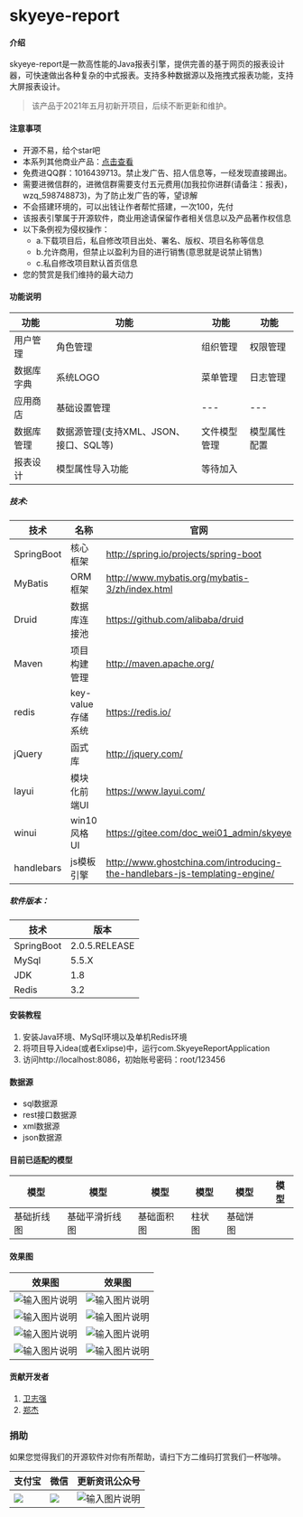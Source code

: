 # skyeye-report

#### 介绍
skyeye-report是一款高性能的Java报表引擎，提供完善的基于网页的报表设计器，可快速做出各种复杂的中式报表。支持多种数据源以及拖拽式报表功能，支持大屏报表设计。

> 该产品于2021年五月初新开项目，后续不断更新和维护。

#### 注意事项

- 开源不易，给个star吧
- 本系列其他商业产品：[点击查看](https://docs.qq.com/doc/DQlRxcVRMWWVjbU1i?_from=1&disableReturnList=1)
- 免费进QQ群：1016439713。禁止发广告、招人信息等，一经发现直接踢出。
- 需要进微信群的，进微信群需要支付五元费用(加我拉你进群(请备注：报表)，wzq_598748873)，为了防止发广告的等，望谅解
- 不会搭建环境的，可以出钱让作者帮忙搭建，一次100，先付
- 该报表引擎属于开源软件，商业用途请保留作者相关信息以及产品著作权信息
- 以下条例视为侵权操作：
    - a.下载项目后，私自修改项目出处、署名、版权、项目名称等信息
    - b.允许商用，但禁止以盈利为目的进行销售(意思就是说禁止销售)
    - c.私自修改项目默认首页信息
- 您的赞赏是我们维持的最大动力

#### 功能说明

|功能|功能|功能|功能|
| ------------- | ------------- | ------------- | ------------- |
|用户管理|角色管理|组织管理|权限管理|
|数据库字典|系统LOGO|菜单管理|日志管理|
|应用商店|基础设置管理|---|---|
|数据库管理|数据源管理(支持XML、JSON、接口、SQL等)|文件模型管理|模型属性配置|
|报表设计|模型属性导入功能|等待加入||

##### 技术:

技术|名称|官网
---|---|---
SpringBoot|核心框架|http://spring.io/projects/spring-boot
MyBatis|ORM框架|http://www.mybatis.org/mybatis-3/zh/index.html
Druid|数据库连接池|https://github.com/alibaba/druid
Maven|项目构建管理|http://maven.apache.org/
redis|key-value存储系统|https://redis.io/
jQuery|函式库|http://jquery.com/
layui|模块化前端UI|https://www.layui.com/
winui|win10风格UI|https://gitee.com/doc_wei01_admin/skyeye
handlebars|js模板引擎|http://www.ghostchina.com/introducing-the-handlebars-js-templating-engine/

##### 软件版本：

技术|版本
---|---
SpringBoot|2.0.5.RELEASE
MySql|5.5.X
JDK|1.8
Redis|3.2

#### 安装教程

1.  安装Java环境、MySql环境以及单机Redis环境
2.  将项目导入idea(或者Exlipse)中，运行com.SkyeyeReportApplication
3.  访问http://localhost:8086，初始账号密码：root/123456

#### 数据源

- sql数据源
- rest接口数据源
- xml数据源
- json数据源

#### 目前已适配的模型

|模型|模型|模型|模型|模型|模型|
| ------------- | ------------- | ------------- | ------------- | ------------- | ------------- |
|基础折线图|基础平滑折线图|基础面积图|柱状图|基础饼图||

#### 效果图

|效果图|效果图|
| ------------- | ------------- |
|![输入图片说明](https://images.gitee.com/uploads/images/2021/0509/215923_b1694e7a_1541735.png "屏幕截图.png")|![输入图片说明](https://images.gitee.com/uploads/images/2021/0509/215939_0cd740c8_1541735.png "屏幕截图.png")|
|![输入图片说明](https://images.gitee.com/uploads/images/2021/0509/220142_0ace6ff3_1541735.png "屏幕截图.png")|![输入图片说明](https://images.gitee.com/uploads/images/2021/0530/112630_49d03cef_1541735.png "屏幕截图.png")|
|![输入图片说明](https://images.gitee.com/uploads/images/2021/0705/222347_bfa3d3f6_1541735.png "屏幕截图.png")|![输入图片说明](https://images.gitee.com/uploads/images/2021/0705/222410_b097d159_1541735.png "屏幕截图.png")|
|![输入图片说明](https://images.gitee.com/uploads/images/2021/0705/222502_4283cfef_1541735.png "屏幕截图.png")|![输入图片说明](https://images.gitee.com/uploads/images/2021/0705/222440_d985e7f3_1541735.png "屏幕截图.png")|

#### 贡献开发者

1.  [卫志强](https://gitee.com/doc_wei01_admin)
2.  [郑杰](https://gitee.com/Jadan-Z)


### 捐助
如果您觉得我们的开源软件对你有所帮助，请扫下方二维码打赏我们一杯咖啡。

| 支付宝 | 微信 | 更新资讯公众号 |
| ------ | ---- | ---- |
| ![      ](https://images.gitee.com/uploads/images/2019/1016/094014_96f92c56_1541735.png "微信截图_20191016093832.png") | ![     ](https://images.gitee.com/uploads/images/2019/1016/094025_65ba24f0_1541735.png "微信截图_20191016093850.png")|![输入图片说明](https://images.gitee.com/uploads/images/2021/0320/091531_8c3ba4d8_1541735.jpeg "qrcode_for_gh_e7f97ff1beda_430.jpg")|
